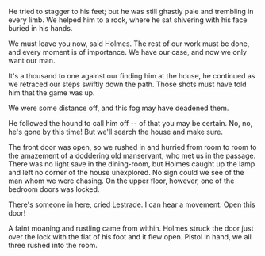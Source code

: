 He tried to stagger to his feet; but he was still ghastly pale and
trembling in every limb. We helped him to a rock, where he sat shivering
with his face buried in his hands.

We must leave you now, said Holmes. The rest of our work must be
done, and every moment is of importance. We have our case, and now we
only want our man.

It's a thousand to one against our finding him at the house, he
continued as we retraced our steps swiftly down the path. Those shots
must have told him that the game was up.

We were some distance off, and this fog may have deadened them.

He followed the hound to call him off -- of that you may be certain.
No, no, he's gone by this time! But we'll search the house and make
sure.

The front door was open, so we rushed in and hurried from room to room
to the amazement of a doddering old manservant, who met us in the
passage. There was no light save in the dining-room, but Holmes caught
up the lamp and left no corner of the house unexplored. No sign could we
see of the man whom we were chasing. On the upper floor, however, one of
the bedroom doors was locked.

There's someone in here, cried Lestrade. I can hear a movement.
Open this door!

A faint moaning and rustling came from within. Holmes struck the door
just over the lock with the flat of his foot and it flew open. Pistol in
hand, we all three rushed into the room.
